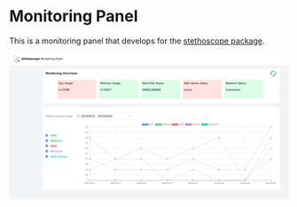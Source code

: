 # Monitoring Panel

This is a monitoring panel that develops for the [stethoscope package](https://github.com/MohsenAbrishami/stethoscope).

![monitoring-panel](/public/monitoring_panel.png)